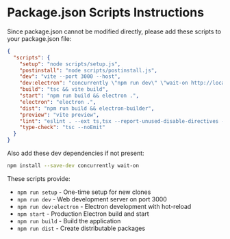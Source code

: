 # Package.json Scripts Instructions

Since package.json cannot be modified directly, please add these scripts to your package.json file:

```json
{
  "scripts": {
    "setup": "node scripts/setup.js",
    "postinstall": "node scripts/postinstall.js",
    "dev": "vite --port 3000 --host",
    "dev:electron": "concurrently \"npm run dev\" \"wait-on http://localhost:3000 && electron .\"",
    "build": "tsc && vite build",
    "start": "npm run build && electron .",
    "electron": "electron .",
    "dist": "npm run build && electron-builder",
    "preview": "vite preview",
    "lint": "eslint . --ext ts,tsx --report-unused-disable-directives --max-warnings 0",
    "type-check": "tsc --noEmit"
  }
}
```

Also add these dev dependencies if not present:

```bash
npm install --save-dev concurrently wait-on
```

These scripts provide:
- `npm run setup` - One-time setup for new clones
- `npm run dev` - Web development server on port 3000
- `npm run dev:electron` - Electron development with hot-reload
- `npm start` - Production Electron build and start
- `npm run build` - Build the application
- `npm run dist` - Create distributable packages